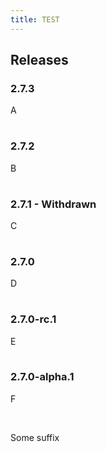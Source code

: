 ```yaml
---
title: TEST
---
```


## <a id='releases'></a> Releases

### <a id='2.7.3'></a> 2.7.3

A
<table>
<tbody></tbody>
</table>

### <a id='2.7.2'></a> 2.7.2

B
<table>
<tbody></tbody>
</table>

### <a id='2.7.1'></a> 2.7.1 - Withdrawn

C
<table>
<tbody></tbody>
</table>

### <a id='2.7.0'></a> 2.7.0

D
<table>
<tbody></tbody>
</table>

### <a id='2.7.0-rc.1'></a> 2.7.0-rc.1

E
<table>
<tbody></tbody>
</table>

### <a id='2.7.0-alpha.1'></a> 2.7.0-alpha.1

F
<table>
<tbody></tbody>
</table>

## <a id='upgrade'></a>

Some suffix
